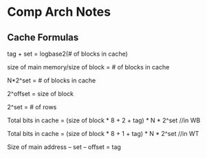 # Comp Arch Notes 

## Cache Formulas 

tag + set = logbase2(# of blocks in cache)

size of main memory/size of block = # of blocks in cache

N*2^set = # of blocks in cache

2^offset = size of block 

2^set = # of rows 

Total bits in cache = (size of block * 8 + 2 + tag) * N * 2^set //in WB

Total bits in cache = (size of block * 8 + 1 + tag) * N * 2^set //in WT

Size of main address – set – offset = tag
